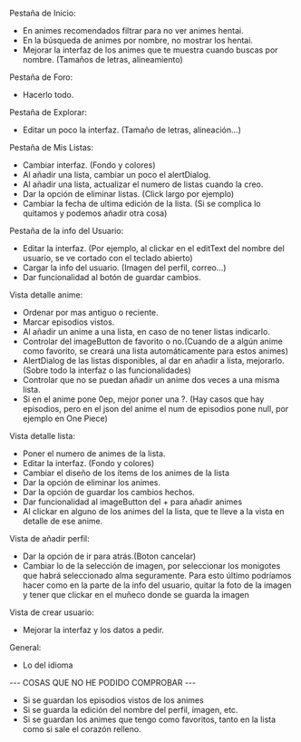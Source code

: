 Pestaña de Inicio: 
- En animes recomendados filtrar para no ver animes hentai.
- En la búsqueda de animes por nombre, no mostrar los hentai.
- Mejorar la interfaz de los animes que te muestra cuando buscas por nombre. (Tamaños de letras, alineamiento)

Pestaña de Foro:
- Hacerlo todo.

Pestaña de Explorar: 
- Editar un poco la interfaz. (Tamaño de letras, alineación...) 

Pestaña de Mis Listas: 
- Cambiar interfaz. (Fondo y colores)
- Al añadir una lista, cambiar un poco el alertDialog.
- Al añadir una lista, actualizar el numero de listas cuando la creo.
- Dar la opción de eliminar listas. (Click largo por ejemplo)
- Cambiar la fecha de ultima edición de la lista. (Si se complica lo quitamos y podemos añadir otra cosa)

Pestaña de la info del Usuario: 
- Editar la interfaz. (Por ejemplo, al clickar en el editText del nombre del usuario, se ve cortado con el teclado abierto)
- Cargar la info del usuario. (Imagen del perfil, correo...)
- Dar funcionalidad al botón de guardar cambios.

Vista detalle anime: 
- Ordenar por mas antiguo o reciente.
- Marcar episodios vistos.
- Al añadir un anime a una lista, en caso de no tener listas indicarlo.
- Controlar del imageButton de favorito o no.(Cuando de a algún anime como favorito, se creará una lista automáticamente para estos animes)
- AlertDialog de las listas disponibles, al dar en añadir a lista, mejorarlo. (Sobre todo la interfaz o las funcionalidades)
- Controlar que no se puedan añadir un anime dos veces a una misma lista.
- Si en el anime pone 0ep, mejor poner una ?. (Hay casos que hay episodios, pero en el json del anime el num de episodios pone null, por ejemplo en One Piece)

Vista detalle lista: 
- Poner el numero de animes de la lista.
- Editar la interfaz. (Fondo y colores)
- Cambiar el diseño de los ítems de los animes de la lista
- Dar la opción de eliminar los animes.
- Dar la opción de guardar los cambios hechos.
- Dar funcionalidad al imageButton del + para añadir animes
- Al clickar en alguno de los animes del la lista, que te lleve a la vista en detalle de ese anime.

Vista de añadir perfil: 
- Dar la opción de ir para atrás.(Boton cancelar)
- Cambiar lo de la selección de imagen, por seleccionar los monigotes que habrá seleccionado alma seguramente.
Para esto último podríamos hacer como en la parte de la info del usuario, quitar la foto de la imagen y tener que clickar en el muñeco donde se guarda la imagen

Vista de crear usuario:
- Mejorar la interfaz y los datos a pedir. 

General: 
- Lo del idioma

--- COSAS QUE NO HE PODIDO COMPROBAR --- 
- Si se guardan los episodios vistos de los animes
- Si se guarda la edición del nombre del perfil, imagen, etc.
- Si se guardan los animes que tengo como favoritos, tanto en la lista como si sale el corazón relleno.
